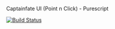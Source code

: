 Captainfate UI (Point n Click) - Purescript

[![Build Status](https://travis-ci.org/colin-lamed/captainfate-ui.svg?branch=master)](https://travis-ci.org/colin-lamed/captainfate-ui)
